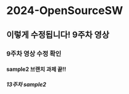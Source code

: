 # 2024-OpenSourceSW
## 이렇게 수정됩니다! 9주차 영상
### 9주차 영상 수정 확인
#### sample2 브랜치 과제 끝!!
##### 13주차 sample2
